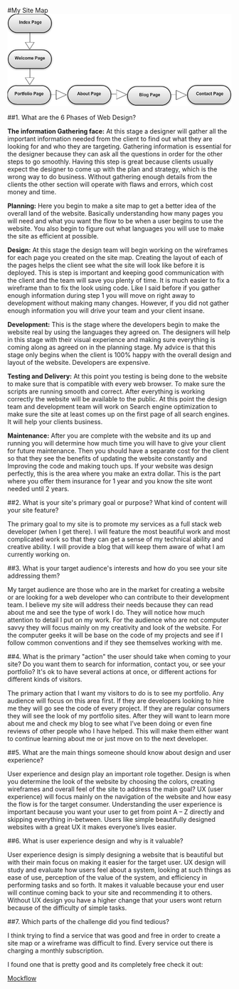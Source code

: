 #My Site Map
![My Website Site Map](images/site_map.png "Site Map")

##1. What are the 6 Phases of Web Design?

**The information Gathering face:** 
At this stage a designer will gather all the important information needed from the client to find out what they are looking for and who they are targeting. Gathering information is essential for the designer because they can ask all the questions in order for the other steps to go smoothly. Having this step is great because clients usually expect the designer to come up with the plan and strategy, which is the wrong way to do business. Without gathering enough details from the clients the other section will operate with flaws and errors, which cost money and time. 

**Planning:**
Here you begin to make a site map to get a better idea of the overall land of the website. Basically understanding how many pages you will need and what you want the flow to be when a user begins to use the website. You also begin to figure out what languages you will use to make the site as efficient at possible.

**Design:**
At this stage the design team will begin working on the wireframes for each page you created on the site map. Creating the layout of each of the pages helps the client see what the site will look like before it is deployed. This is step is important and keeping good communication with the client and the team will save you plenty of time. It is much easier to fix a wireframe than to fix the look using code. Like I said before if you gather enough information during step 1 you will move on right away to development without making many changes. However, if you did not gather enough information you will drive your team and your client insane. 

**Development:**
This is the stage where the developers begin to make the website real by using the languages they agreed on. The designers will help in this stage with their visual experience and making sure everything is coming along as agreed on in the planning stage. My advice is that this stage only begins when the client is 100% happy with the overall design and layout of the website. Developers are expensive.
 
**Testing and Delivery:**
At this point you testing is being done to the website to make sure that is compatible with every web browser. To make sure the scripts are running smooth and correct. After everything is working correctly the website will be available to the public. At this point the design team and development team will work on Search engine optimization to make sure the site at least comes up on the first page of all search engines. It will help your clients business. 

**Maintenance:**
After you are complete with the website and its up and running you will determine how much time you will have to give your client for future maintenance. Then you should have a separate cost for the client so that they see the benefits of updating the website constantly and Improving the code and making touch ups. If your website was design perfectly, this is the area where you make an extra dollar. This is the part where you offer them insurance for 1 year and you know the site wont needed until 2 years. 


##2. What is your site's primary goal or purpose? What kind of content will your site feature?

The primary goal to my site is to promote my services as a full stack web developer (when I get there). I will feature the most beautiful work and most complicated work so that they can get a sense of my technical ability and creative ability. I will provide a blog that will keep them aware of what I am currently working on. 

##3. What is your target audience's interests and how do you see your site addressing them?

My target audience are those who are in the market for creating a website or are looking for a web developer who can contribute to their development team. I believe my site will address their needs because they can read about me and see the type of work I do. They will notice how much attention to detail I put on my work. For the audience who are not computer savvy they will focus mainly on my creativity and look of the website. For the computer geeks it will be base on the code of my projects and see if I follow common conventions and if they see themselves working with me.

##4. What is the primary "action" the user should take when coming to your site? Do you want them to search for information, contact you, or see your portfolio? It's ok to have several actions at once, or different actions for different kinds of visitors.

The primary action that I want my visitors to do is to see my portfolio. Any audience will focus on this area first. If they are developers looking to hire me they will go see the code of every project. If they are regular consumers they will see the look of my portfolio sites. After they will want to learn more about me and check my blog to see what I’ve been doing or even fine reviews of other people who I have helped. This will make them either want to continue learning about me or just move on to the next developer. 

##5. What are the main things someone should know about design and user experience?

User experience and design play an important role together. Design is when you determine the look of the website by choosing the colors, creating wireframes and overall feel of the site to address the main goal? UX (user experience) will focus mainly on the navigation of the website and how easy the flow is for the target consumer. Understanding the user experience is important because you want your user to get from point A – Z directly and skipping everything in-between. Users like simple beautifully designed websites with a great UX it makes everyone’s lives easier. 

##6. What is user experience design and why is it valuable? 

User experience design is simply designing a website that is beautiful but with their main focus on making it easier for the target user. UX design will study and evaluate how users feel about a system, looking at such things as ease of use, perception of the value of the system, and efficiency in performing tasks and so forth. It makes it valuable because your end user will continue coming back to your site and recommending it to others. Without UX design you have a higher change that your users wont return because of the difficulty of simple tasks. 


##7. Which parts of the challenge did you find tedious?

I think trying to find a service that was good and free in order to create a site map or a wireframe was difficult to find. Every service out there is charging a monthly subscription. 

I found one that is pretty good and its completely free check it out:

[Mockflow](https://app.mockflow.com/index.jsp?logout=yes)

